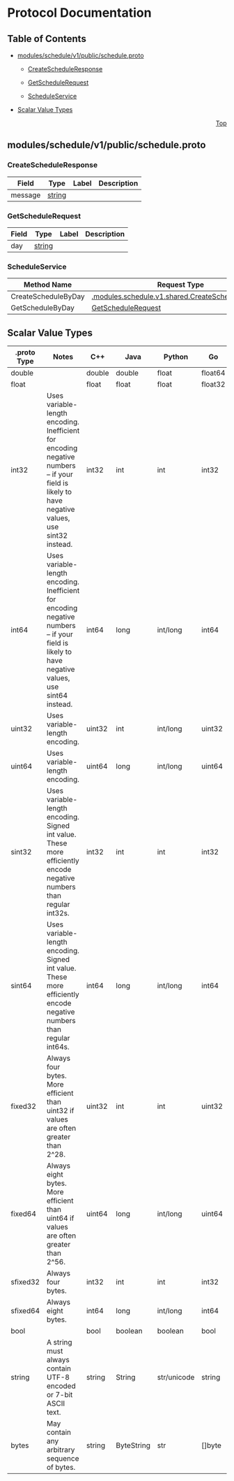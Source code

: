 # Protocol Documentation
<a name="top"></a>

## Table of Contents

- [modules/schedule/v1/public/schedule.proto](#modules_schedule_v1_public_schedule-proto)
    - [CreateScheduleResponse](#modules-schedule-v1-public-CreateScheduleResponse)
    - [GetScheduleRequest](#modules-schedule-v1-public-GetScheduleRequest)
  
    - [ScheduleService](#modules-schedule-v1-public-ScheduleService)
  
- [Scalar Value Types](#scalar-value-types)



<a name="modules_schedule_v1_public_schedule-proto"></a>
<p align="right"><a href="#top">Top</a></p>

## modules/schedule/v1/public/schedule.proto



<a name="modules-schedule-v1-public-CreateScheduleResponse"></a>

### CreateScheduleResponse



| Field | Type | Label | Description |
| ----- | ---- | ----- | ----------- |
| message | [string](#string) |  |  |






<a name="modules-schedule-v1-public-GetScheduleRequest"></a>

### GetScheduleRequest



| Field | Type | Label | Description |
| ----- | ---- | ----- | ----------- |
| day | [string](#string) |  |  |





 

 

 


<a name="modules-schedule-v1-public-ScheduleService"></a>

### ScheduleService


| Method Name | Request Type | Response Type | Description |
| ----------- | ------------ | ------------- | ------------|
| CreateScheduleByDay | [.modules.schedule.v1.shared.CreateScheduleRequest](#modules-schedule-v1-shared-CreateScheduleRequest) | [CreateScheduleResponse](#modules-schedule-v1-public-CreateScheduleResponse) |  |
| GetScheduleByDay | [GetScheduleRequest](#modules-schedule-v1-public-GetScheduleRequest) | [.modules.schedule.v1.shared.GetScheduleResponse](#modules-schedule-v1-shared-GetScheduleResponse) |  |

 



## Scalar Value Types

| .proto Type | Notes | C++ | Java | Python | Go | C# | PHP | Ruby |
| ----------- | ----- | --- | ---- | ------ | -- | -- | --- | ---- |
| <a name="double" /> double |  | double | double | float | float64 | double | float | Float |
| <a name="float" /> float |  | float | float | float | float32 | float | float | Float |
| <a name="int32" /> int32 | Uses variable-length encoding. Inefficient for encoding negative numbers – if your field is likely to have negative values, use sint32 instead. | int32 | int | int | int32 | int | integer | Bignum or Fixnum (as required) |
| <a name="int64" /> int64 | Uses variable-length encoding. Inefficient for encoding negative numbers – if your field is likely to have negative values, use sint64 instead. | int64 | long | int/long | int64 | long | integer/string | Bignum |
| <a name="uint32" /> uint32 | Uses variable-length encoding. | uint32 | int | int/long | uint32 | uint | integer | Bignum or Fixnum (as required) |
| <a name="uint64" /> uint64 | Uses variable-length encoding. | uint64 | long | int/long | uint64 | ulong | integer/string | Bignum or Fixnum (as required) |
| <a name="sint32" /> sint32 | Uses variable-length encoding. Signed int value. These more efficiently encode negative numbers than regular int32s. | int32 | int | int | int32 | int | integer | Bignum or Fixnum (as required) |
| <a name="sint64" /> sint64 | Uses variable-length encoding. Signed int value. These more efficiently encode negative numbers than regular int64s. | int64 | long | int/long | int64 | long | integer/string | Bignum |
| <a name="fixed32" /> fixed32 | Always four bytes. More efficient than uint32 if values are often greater than 2^28. | uint32 | int | int | uint32 | uint | integer | Bignum or Fixnum (as required) |
| <a name="fixed64" /> fixed64 | Always eight bytes. More efficient than uint64 if values are often greater than 2^56. | uint64 | long | int/long | uint64 | ulong | integer/string | Bignum |
| <a name="sfixed32" /> sfixed32 | Always four bytes. | int32 | int | int | int32 | int | integer | Bignum or Fixnum (as required) |
| <a name="sfixed64" /> sfixed64 | Always eight bytes. | int64 | long | int/long | int64 | long | integer/string | Bignum |
| <a name="bool" /> bool |  | bool | boolean | boolean | bool | bool | boolean | TrueClass/FalseClass |
| <a name="string" /> string | A string must always contain UTF-8 encoded or 7-bit ASCII text. | string | String | str/unicode | string | string | string | String (UTF-8) |
| <a name="bytes" /> bytes | May contain any arbitrary sequence of bytes. | string | ByteString | str | []byte | ByteString | string | String (ASCII-8BIT) |

